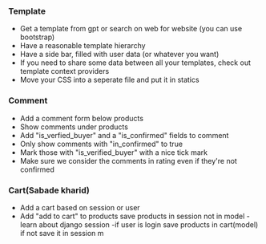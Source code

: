 ### Template
- Get a template from gpt or search on web for website (you can use bootstrap)
- Have a reasonable template hierarchy
- Have a side bar, filled with user data (or whatever you want)
- If you need to share some data between all your templates, check out template context providers
- Move your CSS into a seperate file and put it in statics

### Comment
- Add a comment form below products
- Show comments under products
- Add "is_verfied_buyer" and a "is_confirmed" fields to comment
- Only show comments with "in_confirmed" to true
- Mark those with "is_verified_buyer" with a nice tick mark
- Make sure we consider the comments in rating even if they're not confirmed

### Cart(Sabade kharid)
- Add a cart based on session or user
- Add "add to cart" to products
save products in session not in model
-learn about django session 
-if user is login save products in cart(model) if not save it in session 
m
